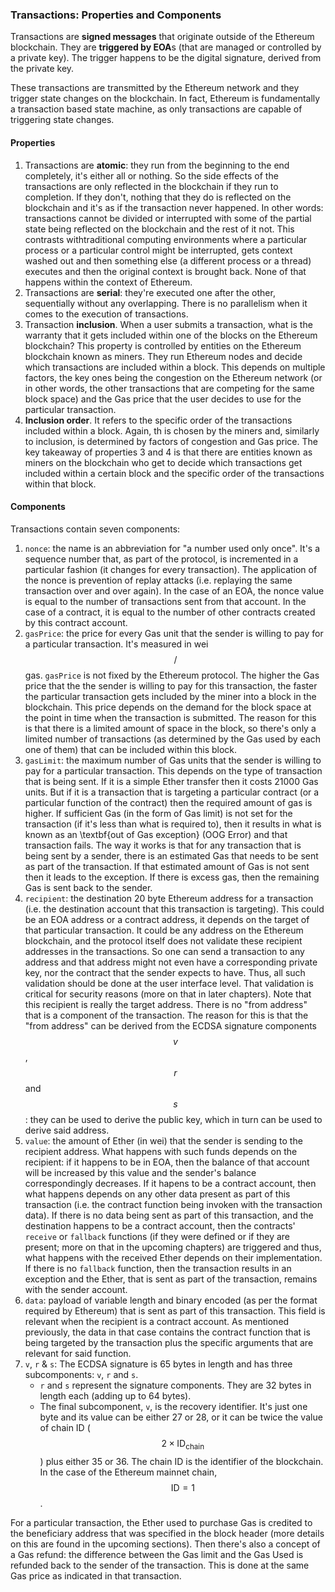 ### Transactions: Properties and Components

Transactions are **signed messages** that originate outside of the Ethereum blockchain. They are **triggered by EOA**s (that are managed or controlled by a private key). The trigger happens to be the digital signature, derived from the private key.

These transactions are transmitted by the Ethereum network and they trigger state changes on the blockchain. In fact, Ethereum is fundamentally a transaction based state machine, as only transactions are capable of triggering state changes.

#### Properties

1. Transactions are **atomic**: they run from the beginning to the end completely, it's either all or nothing. So the side effects of the transactions are only reflected in the blockchain if they run to completion. If they don't, nothing that they do is reflected on the blockchain and it's as if the transaction never happened. In other words: transactions cannot be divided or interrupted with some of the partial state being reflected on the blockchain and the rest of it not. This contrasts withtraditional computing environments where a particular process or a particular control might be interrupted, gets context washed out and then something else (a different process or a thread) executes and then the original context is brought back. None of that happens within the context of Ethereum.
2. Transactions are **serial**: they're executed one after the other, sequentially without any overlapping. There is no parallelism when it comes to the execution of transactions.
3. Transaction **inclusion**. When a user submits a transaction, what is the warranty that it gets included within one of the blocks on the Ethereum blockchain? This property is controlled by entities on the Ethereum blockchain known as miners. They run Ethereum nodes and decide which transactions are included within a block. This depends on multiple factors, the key ones being the congestion on the Ethereum network (or in other words, the other transactions that are competing for the same block space) and the Gas price that the user decides to use for the particular transaction.
4. **Inclusion order**. It refers to the specific order of the transactions included within a block. Again, th is chosen by the miners and, similarly to inclusion, is determined by factors of congestion and Gas price. The key takeaway of properties 3 and 4 is that there are entities known as miners on the blockchain who get to decide which transactions get included within a certain block and the specific order of the transactions within that block.    

#### Components

Transactions contain seven components:

1. `nonce`: the name is an abbreviation for "a number used only once". It's a sequence number that, as part of the protocol, is incremented in a particular fashion (it changes for every transaction). The application of the nonce is prevention of replay attacks (i.e. replaying the same transaction over and over again). In the case of an EOA, the nonce value is equal to the number of transactions sent from that account. In the case of a contract, it is equal to the number of other contracts created by this contract account. 
2. `gasPrice`: the price for every Gas unit that the sender is willing to pay for a particular transaction. It's measured in wei$$/$$gas. `gasPrice` is not fixed by the Ethereum protocol. The higher the Gas price that the the sender is willing to pay for this transaction, the faster the particular transaction gets included by the miner into a block in the blockchain. This price depends on the demand for the block space at the point in time when the transaction is submitted. The reason for this is that there is a limited amount of space in the block, so there's only a limited number of transactions (as determined by the Gas used by each one of them) that can be included within this block.
3. `gasLimit`: the maximum number of Gas units that the sender is willing to pay for a particular transaction. This depends on the type of transaction that is being sent. If it is a simple Ether transfer then it costs 21000 Gas units. But if it is a transaction that is targeting a particular contract (or a particular function of the contract) then the required amount of gas is higher. If sufficient Gas (in the form of Gas limit) is not set for the transaction (if it's less than what is required to), then it results in what is known as an \textbf{out of Gas exception} (OOG Error) and that transaction fails. The way it works is that for any transaction that is being sent by a sender, there is an estimated Gas that needs to be sent as part of the transaction. If that estimated amount of Gas is not sent then it leads to the exception. If there is excess gas, then the remaining Gas is sent back to the sender.
4. `recipient`: the destination 20 byte Ethereum address for a transaction (i.e. the destination account that this transaction is targeting). This could be an EOA address or a contract address, it depends on the target of that particular transaction. It could be any address on the Ethereum blockchain, and the protocol itself does not validate these recipient addresses in the transactions. So one can send a transaction to any address and that address might not even have a corresponding private key, nor the contract that the sender expects to have. Thus, all such validation should be done at the user interface level. That validation is critical for security reasons (more on that in later chapters). Note that this recipient is really the target address. There is no "from address" that is a component of the transaction. The reason for this is that the "from address" can be derived from the ECDSA signature components $$v$$, $$r$$ and $$s$$: they can be used to derive the public key, which in turn can be used to derive said address.
5. `value`: the amount of Ether (in wei) that the sender is sending to the recipient address. What happens with such funds depends on the recipient: if it happens to be in EOA, then the balance of that account will be increased by this value and the sender's balance correspondingly decreases. If it hapens to be a contract account, then what happens depends on any other data present as part of this transaction (i.e. the contract function being invoken with the transaction data). If there is no data being sent as part of this transaction, and the destination happens to be a contract account, then the contracts' `receive` or `fallback` functions (if they were defined or if they are present; more on that in the upcoming chapters) are triggered and thus, what happens with the received Ether depends on their implementation. If there is no `fallback` function, then the transaction results in an exception and the Ether, that is sent as part of the transaction, remains with the sender account.
6. `data`: payload of variable length and binary encoded (as per the format required by Ethereum) that is sent as part of this transaction. This field is relevant when the recipient is a contract account. As mentioned previously, the data in that case contains the contract function that is being targeted by the transaction plus the specific arguments that are relevant for said function.
7. `v`, `r` & `s`: The ECDSA signature is 65 bytes in length and has three subcomponents: `v`, `r` and `s`.
    - `r` and `s` represent the signature components. They are 32 bytes in length each (adding up to 64 bytes).
    - The final subcomponent, `v`, is the recovery identifier. It's just one byte and its value can be either 27 or 28, or it can be twice the value of chain ID ($$2\times\text{ID}_\text{chain}$$) plus either 35 or 36. The chain ID is the identifier of the blockchain. In the case of the Ethereum mainnet chain, $$\text{ID}=1$$.

For a particular transaction, the Ether used to purchase Gas is credited to the beneficiary address that was specified in the block header (more details on this are found in the upcoming sections). Then there's also a concept of a Gas refund: the difference between the Gas limit and the Gas Used is refunded back to the sender of the transaction. This is done at the same Gas price as indicated in that transaction.